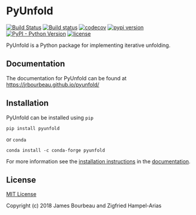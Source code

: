# PyUnfold

[![Build Status](https://travis-ci.org/jrbourbeau/pyunfold.svg?branch=master)](https://travis-ci.org/jrbourbeau/pyunfold)
[![Build status](https://ci.appveyor.com/api/projects/status/wphmmposuctye5ye/branch/master?svg=true)](https://ci.appveyor.com/project/jrbourbeau/pyunfold/branch/master)
[![codecov](https://codecov.io/gh/jrbourbeau/pyunfold/branch/master/graph/badge.svg)](https://codecov.io/gh/jrbourbeau/pyunfold)
[![pypi version](https://img.shields.io/pypi/v/pyunfold.svg 'pypi version')](https://pypi.org/project/PyUnfold/)
[![PyPI - Python Version](https://img.shields.io/pypi/pyversions/pyunfold.svg)](https://pypi.org/project/PyUnfold/)
[![license](https://img.shields.io/pypi/l/pyunfold.svg 'license')](https://github.com/jrbourbeau/pyunfold/blob/master/LICENSE)


PyUnfold is a Python package for implementing iterative unfolding.


## Documentation

The documentation for PyUnfold can be found at https://jrbourbeau.github.io/pyunfold/


## Installation

PyUnfold can be installed using `pip`

```
pip install pyunfold
```

or `conda`

```
conda install -c conda-forge pyunfold
```

For more information see the [installation instructions](https://jrbourbeau.github.io/pyunfold/installation.html) in the [documentation](https://jrbourbeau.github.io/pyunfold/).


## License

[MIT License](LICENSE)

Copyright (c) 2018 James Bourbeau and Zigfried Hampel-Arias
